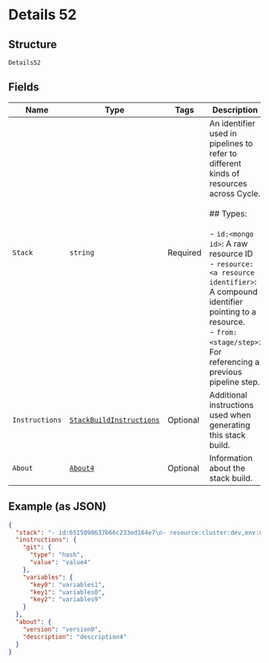 
# Details 52

## Structure

`Details52`

## Fields

| Name | Type | Tags | Description |
|  --- | --- | --- | --- |
| `Stack` | `string` | Required | An identifier used in pipelines to refer to different kinds of resources across Cycle.<br><br>## Types:<br><br>- `id:<mongo id>`: A raw resource ID<br>- `resource:<a resource identifier>`: A compound identifier pointing to a resource.<br>- `from:<stage/step>`: For referencing a previous pipeline step. |
| `Instructions` | [`StackBuildInstructions`](../../doc/models/stack-build-instructions.md) | Optional | Additional instructions used when generating this stack build. |
| `About` | [`About4`](../../doc/models/about-4.md) | Optional | Information about the stack build. |

## Example (as JSON)

```json
{
  "stack": "- id:6515098637b66c233ed164e7\n- resource:cluster:dev,env:demo,container:api\n- from:/image-create\n",
  "instructions": {
    "git": {
      "type": "hash",
      "value": "value4"
    },
    "variables": {
      "key0": "variables1",
      "key1": "variables0",
      "key2": "variables9"
    }
  },
  "about": {
    "version": "version0",
    "description": "description4"
  }
}
```

